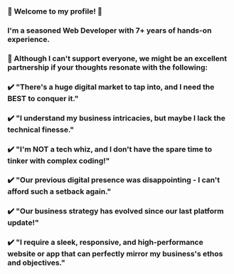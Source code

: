 ### 👋 Welcome to my profile! 👋
### I'm a seasoned Web Developer with 7+ years of hands-on experience.
### 🌟 Although I can't support everyone, we might be an excellent partnership if your thoughts resonate with the following:
### ✔️ "There's a huge digital market to tap into, and I need the BEST to conquer it."
### ✔️ "I understand my business intricacies, but maybe I lack the technical finesse."
### ✔️ "I'm NOT a tech whiz, and I don't have the spare time to tinker with complex coding!"
### ✔️ "Our previous digital presence was disappointing - I can't afford such a setback again."
### ✔️ "Our business strategy has evolved since our last platform update!"
### ✔️ "I require a sleek, responsive, and high-performance website or app that can perfectly mirror my business's ethos and objectives."



<!--
**silver99928/silver99928** is a ✨ _special_ ✨ repository because its `README.md` (this file) appears on your GitHub profile.

Here are some ideas to get you started:

- 🔭 I’m currently working on ...
- 🌱 I’m currently learning ...
- 👯 I’m looking to collaborate on ...
- 🤔 I’m looking for help with ...
- 💬 Ask me about ...
- 📫 How to reach me: ...
- 😄 Pronouns: ...
- ⚡ Fun fact: ...
-->
